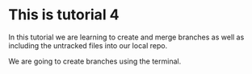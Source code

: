 # This is tutorial 4

In this tutorial we are learning to create and merge branches as well as including the untracked files into our local repo.

We are going to create branches using the terminal.